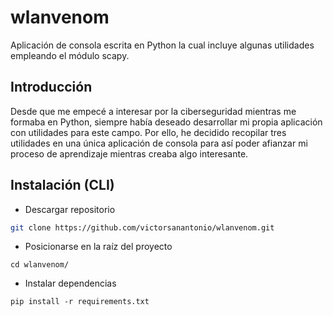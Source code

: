 # wlanvenom
Aplicación de consola escrita en Python la cual incluye algunas utilidades empleando el módulo scapy.
## Introducción
Desde que me empecé a interesar por la ciberseguridad mientras me formaba en Python, siempre había deseado desarrollar mi propia aplicación con utilidades para este campo. Por ello, he decidido recopilar tres utilidades en una única aplicación de consola para así poder afianzar mi proceso de aprendizaje mientras creaba algo interesante.
## Instalación (CLI)
- Descargar repositorio
```sh
git clone https://github.com/victorsanantonio/wlanvenom.git
```
- Posicionarse en la raíz del proyecto
```
cd wlanvenom/
```
- Instalar dependencias
```
pip install -r requirements.txt
```
